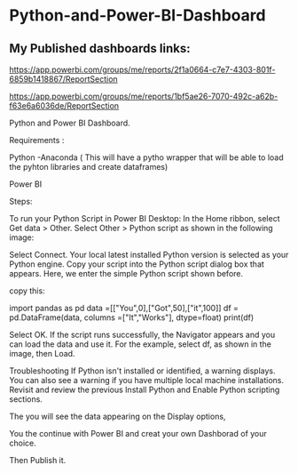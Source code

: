 # Python-and-Power-BI-Dashboard


## My Published dashboards links:

https://app.powerbi.com/groups/me/reports/2f1a0664-c7e7-4303-801f-6859b1418867/ReportSection


https://app.powerbi.com/groups/me/reports/1bf5ae26-7070-492c-a62b-f63e6a6036de/ReportSection


Python and Power BI Dashboard.

Requirements :

Python -Anaconda ( This will have a pytho wrapper that will be able to load the
pyhton libraries and create dataframes)

Power BI 


Steps:

To run your Python Script in Power BI Desktop:
In the Home ribbon, select Get data > Other.
Select Other > Python script as shown in the following image:


Select Connect. Your local latest installed Python version is selected as
 your Python engine. Copy your script into the Python script dialog box that appears. 
Here, we enter the simple Python script shown before.

copy this:

import pandas as pd
data =[["You",0],["Got",50],["it",100]]
df = pd.DataFrame(data, columns =["It","Works"], dtype=float)
print(df)


Select OK. If the script runs successfully, the Navigator appears and you can
load the data and use it. For the example, select df, as shown in the image, then Load.

Troubleshooting
If Python isn't installed or identified, a warning displays. You can also see a warning 
if you have multiple local machine installations. Revisit and review the previous Install Python
 and Enable Python scripting sections.

The you will see the data appearing on the Display options, 

You the continue with Power BI and creat your own Dashborad of your choice. 

Then Publish it. 





